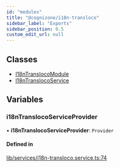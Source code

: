 ```yaml
---
id: "modules"
title: "@cognizone/i18n-transloco"
sidebar_label: "Exports"
sidebar_position: 0.5
custom_edit_url: null
---
```


## Classes

- [I18nTranslocoModule](classes/I18nTranslocoModule)
- [I18nTranslocoService](classes/I18nTranslocoService)

## Variables

### i18nTranslocoServiceProvider

• **i18nTranslocoServiceProvider**: `Provider`

#### Defined in

[lib/services/i18n-transloco.service.ts:74](https://github.com/cognizone/ng-cognizone/blob/861cbad/libs/i18n-transloco/src/lib/services/i18n-transloco.service.ts#L74)
